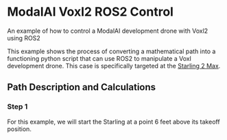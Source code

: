 # ModalAI Voxl2 ROS2 Control
An example of how to control a ModalAI development drone with Voxl2 using ROS2

This example shows the process of converting a mathematical path into a functioning python script that can use ROS2 to manipulate a Voxl development drone. This case is specifically targeted at the [Starling 2 Max](https://www.modalai.com/products/starling-2-max?variant=48172375310640). 

## Path Description and Calculations
### Step 1
For this example, we will start the Starling at a point 6 feet above its takeoff position. 
